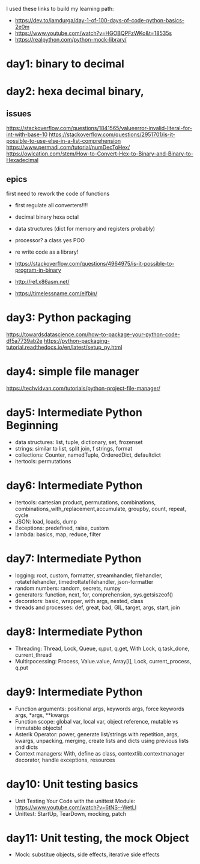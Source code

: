 I used these links to build my learning path:
* https://dev.to/iamdurga/day-1-of-100-days-of-code-python-basics-2e0m
* https://www.youtube.com/watch?v=HGOBQPFzWKo&t=18535s
* https://realpython.com/python-mock-library/


# day1: binary to decimal


# day2: hexa decimal binary, 

## issues
https://stackoverflow.com/questions/1841565/valueerror-invalid-literal-for-int-with-base-10
https://stackoverflow.com/questions/2951701/is-it-possible-to-use-else-in-a-list-comprehension
https://www.permadi.com/tutorial/numDecToHex/
https://owlcation.com/stem/How-to-Convert-Hex-to-Binary-and-Binary-to-Hexadecimal

## epics
first need to rework the code of functions

* first regulate all converters!!!!
* decimal binary hexa octal 
* data structures (dict for memory and registers probably)
*  processor? a class yes POO

* re write code as a library!
* https://stackoverflow.com/questions/4964975/is-it-possible-to-program-in-binary
* http://ref.x86asm.net/
* https://timelessname.com/elfbin/


# day3: Python packaging

https://towardsdatascience.com/how-to-package-your-python-code-df5a7739ab2e
https://python-packaging-tutorial.readthedocs.io/en/latest/setup_py.html

# day4: simple file manager
https://techvidvan.com/tutorials/python-project-file-manager/

# day5: Intermediate Python Beginning

* data structures: list, tuple, dictionary, set, frozenset
* strings: similar to list, split join, f strings, format
* collections: Counter, namedTuple, OrderedDict, defaultdict
* itertools: permutations

# day6: Intermediate Python 

* itertools: cartesian product, permutations, combinations, combinations_with_replacement,accumulate, groupby, count, repeat, cycle
* JSON: load, loads, dump
* Exceptions: predefined, raise, custom
* lambda: basics, map, reduce, filter

# day7: Intermediate Python

* logging: root, custom, formatter, streamhandler, filehandler, rotatefilehandler, timedrottatefilehandler, json-formatter
* random numbers: random, secrets, numpy
* generators: function, next, for, comprehension, sys.getsiszeof()
* decorators: basic, wrapper, with args, nested, class
* threads and processes: def, great, bad, GIL, target, args, start, join

# day8: Intermediate Python

* Threading: Thread, Lock, Queue, q.put, q.get, With Lock, q.task_done, current_thread
* Multirpocessing: Process, Value.value, Array[i], Lock, current_process, q.put

# day9: Intermediate Python

* Function arguments: positional args, keywords args, force keywords args, *args, **kwargs
* Function scope: global var, local var, object reference, mutable vs immutable objects!
* Asterik Operator: power, generate list/strings with repetition, args, kwargs, unpacking, merging, create lists and dicts using previous lists and dicts
* Context managers: With, define as class, contextlib.contextmanager decorator, handle exceptions, resources


# day10: Unit testing basics

* Unit Testing Your Code with the unittest Module: https://www.youtube.com/watch?v=6tNS--WetLI
* Unittest: StartUp, TearDown, mocking, patch


# day11: Unit testing, the mock Object

* Mock: substitue objects, side effects, iterative side effects

